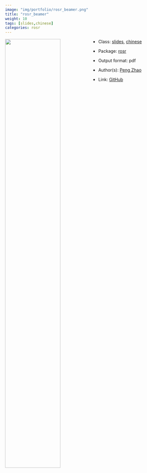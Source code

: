 ```yaml
---
image: "img/portfolio/rosr_beamer.png"
title: "rosr_beamer"
weight: 10
tags: [slides,chinese]
categories: rosr
---
```




<!--more-->

<p><a href="../../img/portfolio/rosr_beamer.png"><img class = "jf-image-shadow" src="../../img/portfolio/rosr_beamer.png" width="60%"  align="left"></a></p>

- Class: [slides](../../tags/slides), [chinese](../../tags/chinese)
- Package: [rosr](rosr)
- Output format: pdf

- Author(s): [Peng Zhao](https://pzhao.org)
- Link: [GitHub](https://github.com/pzhaonet/rosr)


